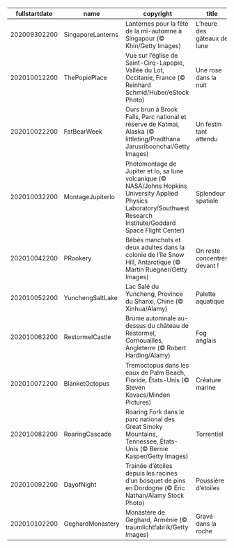 |fullstartdate|name|copyright|title|image|
|--|--|--|--|--|
202009302200|SingaporeLanterns|Lanternes pour la fête de la mi-automne à Singapour (© Khin/Getty Images)|L’heure des gâteaux de lune|![](/fr-FR/2020/10/202009302200SingaporeLanterns.jpg)|
202010012200|ThePopiePlace|Vue sur l’église de Saint-Cirq-Lapopie, Vallée du Lot, Occitanie, France (© Reinhard Schmid/Huber/eStock Photo)|Une rose dans la nuit|![](/fr-FR/2020/10/202010012200ThePopiePlace.jpg)|
202010022200|FatBearWeek|Ours brun à Brook Falls, Parc national et réserve de Katmai, Alaska (© littleting/Pradthana Jarusriboonchai/Getty Images)|Un festin tant attendu|![](/fr-FR/2020/10/202010022200FatBearWeek.jpg)|
202010032200|MontageJupiterIo|Photomontage de Jupiter et Io, sa lune volcanique (© NASA/Johns Hopkins University Applied Physics Laboratory/Southwest Research Institute/Goddard Space Flight Center)|Splendeur spatiale|![](/fr-FR/2020/10/202010032200MontageJupiterIo.jpg)|
202010042200|PRookery|Bébés manchots et deux adultes dans la colonie de l’île Snow Hill, Antarctique (© Martin Ruegner/Getty Images)|On reste concentrés devant !|![](/fr-FR/2020/10/202010042200PRookery.jpg)|
202010052200|YunchengSaltLake|Lac Salé du Yuncheng, Province du Shanxi, Chine (© Xinhua/Alamy)|Palette aquatique|![](/fr-FR/2020/10/202010052200YunchengSaltLake.jpg)|
202010062200|RestormelCastle|Brume automnale au-dessus du château de Restormel, Cornouailles, Angleterre (© Robert Harding/Alamy)|Fog anglais|![](/fr-FR/2020/10/202010062200RestormelCastle.jpg)|
202010072200|BlanketOctopus|Tremoctopus dans les eaux de Palm Beach, Floride, États-Unis (© Steven Kovacs/Minden Pictures)|Créature marine|![](/fr-FR/2020/10/202010072200BlanketOctopus.jpg)|
202010082200|RoaringCascade|Roaring Fork dans le parc national des Great Smoky Mountains, Tennessee, États-Unis (© Bernie Kasper/Getty Images)|Torrentiel|![](/fr-FR/2020/10/202010082200RoaringCascade.jpg)|
202010092200|DayofNight|Trainée d’étoiles depuis les racines d’un bosquet de pins en Dordogne (© Eric Nathan/Alamy Stock Photo)|Poussière d’étoiles|![](/fr-FR/2020/10/202010092200DayofNight.jpg)|
202010102200|GeghardMonastery|Monastère de Geghard, Arménie (© traumlichtfabrik/Getty Images)|Gravé dans la roche|![](/fr-FR/2020/10/202010102200GeghardMonastery.jpg)|
